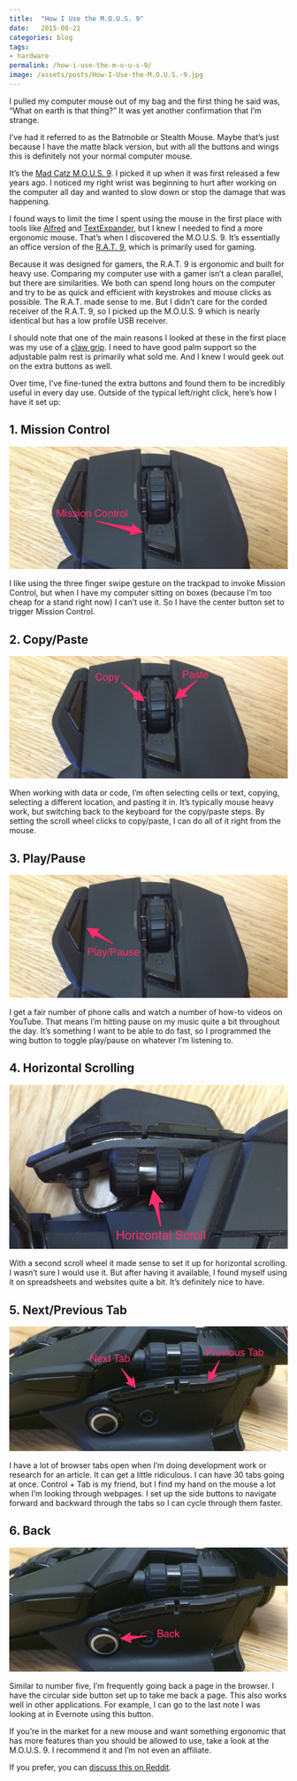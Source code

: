 ```yaml
---
title:  "How I Use the M.O.U.S. 9"
date:   2015-08-21
categories: blog
tags:
- hardware
permalink: /how-i-use-the-m-o-u-s-9/
image: /assets/posts/How-I-Use-the-M.O.U.S.-9.jpg
---
```


I pulled my computer mouse out of my bag and the first thing he said was, “What on earth is that thing?” It was yet another confirmation that I’m strange.

<!--more-->

I’ve had it referred to as the Batmobile or Stealth Mouse. Maybe that’s just because I have the matte black version, but with all the buttons and wings this is definitely not your normal computer mouse.

It’s the [Mad Catz M.O.U.S. 9](http://store.madcatz.com/categories/mice-category/Mad-Catz-MOUS-9.html). I picked it up when it was first released a few years ago. I noticed my right wrist was beginning to hurt after working on the computer all day and wanted to slow down or stop the damage that was happening.

I found ways to limit the time I spent using the mouse in the first place with tools like [Alfred](https://www.alfredapp.com/) and [TextExpander](https://smilesoftware.com/TextExpander/index.html), but I knew I needed to find a more ergonomic mouse. That’s when I discovered the M.O.U.S. 9\. It’s essentially an office version of the [R.A.T. 9](http://store.madcatz.com/categories/mice-category/Mad-Catz-RAT-9-Wireless-Gaming-Mouse-for-PC-and-Mac.html), which is primarily used for gaming.

Because it was designed for gamers, the R.A.T. 9 is ergonomic and built for heavy use. Comparing my computer use with a gamer isn’t a clean parallel, but there are similarities. We both can spend long hours on the computer and try to be as quick and efficient with keystrokes and mouse clicks as possible. The R.A.T. made sense to me. But I didn’t care for the corded receiver of the R.A.T. 9, so I picked up the M.O.U.S. 9 which is nearly identical but has a low profile USB receiver.

I should note that one of the main reasons I looked at these in the first place was my use of a [claw grip](http://www.epicgear.com/en/technologies/types-of-mouse-grip). I need to have good palm support so the adjustable palm rest is primarily what sold me. And I knew I would geek out on the extra buttons as well.

Over time, I’ve fine-tuned the extra buttons and found them to be incredibly useful in every day use. Outside of the typical left/right click, here’s how I have it set up:

## [<span></span>](#1-mission-control)1\. Mission Control

<img class="center-image post-image-medium" src="/assets/posts_extra/MOUS9-MissionControl.png" />

I like using the three finger swipe gesture on the trackpad to invoke Mission Control, but when I have my computer sitting on boxes (because I’m too cheap for a stand right now) I can’t use it. So I have the center button set to trigger Mission Control.

## [<span></span>](#2-copypaste)2\. Copy/Paste

<img class="center-image post-image-medium" src="/assets/posts_extra/MOUS9-CopyPaste.png" />

When working with data or code, I’m often selecting cells or text, copying, selecting a different location, and pasting it in. It’s typically mouse heavy work, but switching back to the keyboard for the copy/paste steps. By setting the scroll wheel clicks to copy/paste, I can do all of it right from the mouse.

## [<span></span>](#3-playpause)3\. Play/Pause

<img class="center-image post-image-medium" src="/assets/posts_extra/MOUS9-PlayPause.png" />

I get a fair number of phone calls and watch a number of how-to videos on YouTube. That means I’m hitting pause on my music quite a bit throughout the day. It’s something I want to be able to do fast, so I programmed the wing button to toggle play/pause on whatever I’m listening to.

## [<span></span>](#4-horizontal-scrolling)4\. Horizontal Scrolling

<img class="center-image post-image-medium" src="/assets/posts_extra/MOUS9-HorizontalScroll.png" />

With a second scroll wheel it made sense to set it up for horizontal scrolling. I wasn’t sure I would use it. But after having it available, I found myself using it on spreadsheets and websites quite a bit. It’s definitely nice to have.

## [<span></span>](#5-nextprevious-tab)5\. Next/Previous Tab

<img class="center-image post-image-medium" src="/assets/posts_extra/MOUS9-NextPrevTab.png" />

I have a lot of browser tabs open when I’m doing development work or research for an article. It can get a little ridiculous. I can have 30 tabs going at once. Control + Tab is my friend, but I find my hand on the mouse a lot when I’m looking through webpages. I set up the side buttons to navigate forward and backward through the tabs so I can cycle through them faster.

## [<span></span>](#6-back)6\. Back

<img class="center-image post-image-medium" src="/assets/posts_extra/MOUS9-Back.png" />

Similar to number five, I’m frequently going back a page in the browser. I have the circular side button set up to take me back a page. This also works well in other applications. For example, I can go to the last note I was looking at in Evernote using this button.

If you’re in the market for a new mouse and want something ergonomic that has more features than you should be allowed to use, take a look at the M.O.U.S. 9\. I recommend it and I’m not even an affiliate.

If you prefer, you can [discuss this on Reddit](https://www.reddit.com/r/joebuhlig/comments/3hu2zv/how_i_use_the_mous_9/).